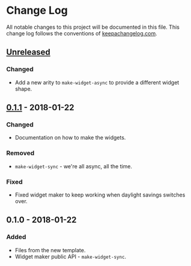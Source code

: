# Change Log
All notable changes to this project will be documented in this file. This change log follows the conventions of [keepachangelog.com](http://keepachangelog.com/).

## [Unreleased]
### Changed
- Add a new arity to `make-widget-async` to provide a different widget shape.

## [0.1.1] - 2018-01-22
### Changed
- Documentation on how to make the widgets.

### Removed
- `make-widget-sync` - we're all async, all the time.

### Fixed
- Fixed widget maker to keep working when daylight savings switches over.

## 0.1.0 - 2018-01-22
### Added
- Files from the new template.
- Widget maker public API - `make-widget-sync`.

[Unreleased]: https://github.com/your-name/col-file/compare/0.1.1...HEAD
[0.1.1]: https://github.com/your-name/col-file/compare/0.1.0...0.1.1
